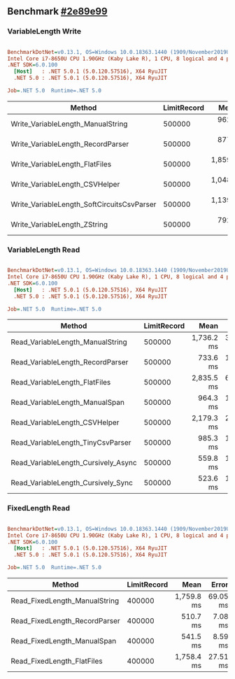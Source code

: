 ## Benchmark [#2e89e99](https://github.com/leandromoh/RecordParser/tree/2e89e9929dc4a0b53244466ef8fa6bae050e1e2a)

### VariableLength Write

``` ini

BenchmarkDotNet=v0.13.1, OS=Windows 10.0.18363.1440 (1909/November2019Update/19H2)
Intel Core i7-8650U CPU 1.90GHz (Kaby Lake R), 1 CPU, 8 logical and 4 physical cores
.NET SDK=6.0.100
  [Host]   : .NET 5.0.1 (5.0.120.57516), X64 RyuJIT
  .NET 5.0 : .NET 5.0.1 (5.0.120.57516), X64 RyuJIT

Job=.NET 5.0  Runtime=.NET 5.0  

```
|                                     Method | LimitRecord |       Mean |    Error |   StdDev |       Gen 0 |     Gen 1 |     Gen 2 | Allocated |
|------------------------------------------- |------------ |-----------:|---------:|---------:|------------:|----------:|----------:|----------:|
|          Write_VariableLength_ManualString |      500000 |   962.2 ms | 19.13 ms | 37.31 ms |  36000.0000 |         - |         - |    146 MB |
|          Write_VariableLength_RecordParser |      500000 |   877.0 ms | 16.29 ms | 32.90 ms |   6000.0000 |         - |         - |     24 MB |
|             Write_VariableLength_FlatFiles |      500000 | 1,859.0 ms | 32.59 ms | 34.87 ms | 120000.0000 |         - |         - |    480 MB |
|             Write_VariableLength_CSVHelper |      500000 | 1,048.8 ms | 20.54 ms | 25.22 ms |  73000.0000 | 7000.0000 | 7000.0000 |    523 MB |
| Write_VariableLength_SoftCircuitsCsvParser |      500000 | 1,139.6 ms | 17.50 ms | 15.51 ms | 118000.0000 |         - |         - |    473 MB |
|               Write_VariableLength_ZString |      500000 |   792.6 ms | 15.13 ms | 16.19 ms |   6000.0000 |         - |         - |     24 MB |

### VariableLength Read

``` ini

BenchmarkDotNet=v0.13.1, OS=Windows 10.0.18363.1440 (1909/November2019Update/19H2)
Intel Core i7-8650U CPU 1.90GHz (Kaby Lake R), 1 CPU, 8 logical and 4 physical cores
.NET SDK=6.0.100
  [Host]   : .NET 5.0.1 (5.0.120.57516), X64 RyuJIT
  .NET 5.0 : .NET 5.0.1 (5.0.120.57516), X64 RyuJIT

Job=.NET 5.0  Runtime=.NET 5.0  

```
|                              Method | LimitRecord |       Mean |    Error |    StdDev |       Gen 0 |       Gen 1 |     Gen 2 | Allocated |
|------------------------------------ |------------ |-----------:|---------:|----------:|------------:|------------:|----------:|----------:|
|    Read_VariableLength_ManualString |      500000 | 1,736.2 ms | 31.99 ms |  52.57 ms | 151000.0000 |           - |         - |    598 MB |
|    Read_VariableLength_RecordParser |      500000 |   733.6 ms | 13.67 ms |  10.67 ms |  13000.0000 |           - |         - |     53 MB |
|       Read_VariableLength_FlatFiles |      500000 | 2,835.5 ms | 66.94 ms | 185.49 ms | 183000.0000 |           - |         - |    730 MB |
|      Read_VariableLength_ManualSpan |      500000 |   964.3 ms | 19.27 ms |  27.64 ms |  17000.0000 |           - |         - |     70 MB |
|       Read_VariableLength_CSVHelper |      500000 | 2,179.3 ms | 27.66 ms |  21.60 ms | 127000.0000 |           - |         - |    504 MB |
|   Read_VariableLength_TinyCsvParser |      500000 |   985.3 ms | 14.46 ms |  12.81 ms | 279000.0000 | 113000.0000 | 2000.0000 |  1,319 MB |
| Read_VariableLength_Cursively_Async |      500000 |   559.8 ms | 10.84 ms |  17.50 ms |  16000.0000 |           - |         - |     67 MB |
|  Read_VariableLength_Cursively_Sync |      500000 |   523.6 ms | 10.38 ms |  20.00 ms |  16000.0000 |           - |         - |     66 MB |

### FixedLength Read

``` ini

BenchmarkDotNet=v0.13.1, OS=Windows 10.0.18363.1440 (1909/November2019Update/19H2)
Intel Core i7-8650U CPU 1.90GHz (Kaby Lake R), 1 CPU, 8 logical and 4 physical cores
.NET SDK=6.0.100
  [Host]   : .NET 5.0.1 (5.0.120.57516), X64 RyuJIT
  .NET 5.0 : .NET 5.0.1 (5.0.120.57516), X64 RyuJIT

Job=.NET 5.0  Runtime=.NET 5.0  

```
|                        Method | LimitRecord |       Mean |    Error |    StdDev |       Gen 0 |      Gen 1 |     Gen 2 | Allocated |
|------------------------------ |------------ |-----------:|---------:|----------:|------------:|-----------:|----------:|----------:|
| Read_FixedLength_ManualString |      400000 | 1,759.8 ms | 69.05 ms | 192.50 ms | 107000.0000 |          - |         - |    424 MB |
| Read_FixedLength_RecordParser |      400000 |   510.7 ms |  7.08 ms |   6.28 ms |  10000.0000 |          - |         - |     43 MB |
|   Read_FixedLength_ManualSpan |      400000 |   541.5 ms |  8.59 ms |   8.04 ms |  14000.0000 |          - |         - |     59 MB |
|    Read_FixedLength_FlatFiles |      400000 | 1,758.4 ms | 27.51 ms |  22.97 ms | 144000.0000 | 27000.0000 | 4000.0000 |    843 MB |


